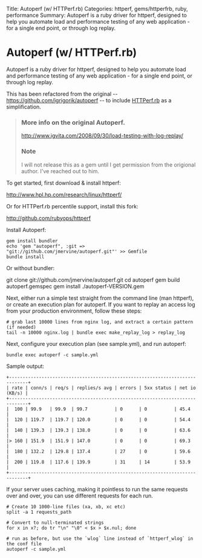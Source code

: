 Title: Autoperf (w/ HTTPerf.rb)
Categories: httperf, gems/httperfrb, ruby, performance
Summary: Autoperf is a ruby driver for httperf, designed to help you automate load and performance testing of any web application - for a single end point, or through log replay.

# Autoperf (w/ HTTPerf.rb)

Autoperf is a ruby driver for httperf, designed to help you automate load and performance
testing of any web application - for a single end point, or through log replay.

This has been refactored from the original -- https://github.com/igrigorik/autoperf --
to include [HTTPerf.rb](http://rubyops.net/gems/httperfrb) as a simplification.

> ### More info on the original Autoperf.
>
> http://www.igvita.com/2008/09/30/load-testing-with-log-replay/
>
> ### Note
>
> I will not release this as a gem until I get permission from the origional author. I've reached out to him.

To get started, first download & install httperf:

http://www.hpl.hp.com/research/linux/httperf/

Or for HTTPerf.rb percentile support, install this fork:

http://github.com/rubyops/httperf

Install Autoperf:

    gem install bundler
    echo 'gem "autoperf", :git => "git://github.com/jmervine/autoperf.git"' >> Gemfile
    bundle install

Or without bundler:

   git clone git://github.com/jmervine/autoperf.git
   cd autoperf
   gem build autoperf.gemspec
   gem install ./autoperf-VERSION.gem

Next, either run a simple test straight from the command line (man httperf), or create
an execution plan for autoperf. If you want to replay an access log from your production
environment, follow these steps:

    # grab last 10000 lines from nginx log, and extract a certain pattern (if needed)
    tail -n 10000 nginx.log | bundle exec make_replay_log > replay_log

Next, configure your execution plan (see sample.yml), and run autoperf:

    bundle exec autoperf -c sample.yml


Sample output:

    +-----------------------------------------------------------------------------+
    | rate | conn/s | req/s | replies/s avg | errors | 5xx status | net io (KB/s) |
    +-----------------------------------------------------------------------------+
    |  100 | 99.9   | 99.9  | 99.7          | 0      | 0          | 45.4          |
    |  120 | 119.7  | 119.7 | 120.0         | 0      | 0          | 54.4          |
    |  140 | 139.3  | 139.3 | 138.0         | 0      | 0          | 63.6          |
    |> 160 | 151.9  | 151.9 | 147.0         | 0      | 0          | 69.3          |
    |  180 | 132.2  | 129.8 | 137.4         | 27     | 0          | 59.6          |
    |  200 | 119.8  | 117.6 | 139.9         | 31     | 14         | 53.9          |
    +-----------------------------------------------------------------------------+

If your server uses caching, making it pointless to run the same requests over
and over, you can use different requests for each run.

    # Create 10 1000-line files (xa, xb, xc etc)
    split -a 1 requests_path

    # Convert to null-terminated strings
    for x in x?; do tr "\n" "\0" < $x > $x.nul; done

    # run as before, but use the `wlog` line instead of `httperf_wlog` in the conf file
    autoperf -c sample.yml

